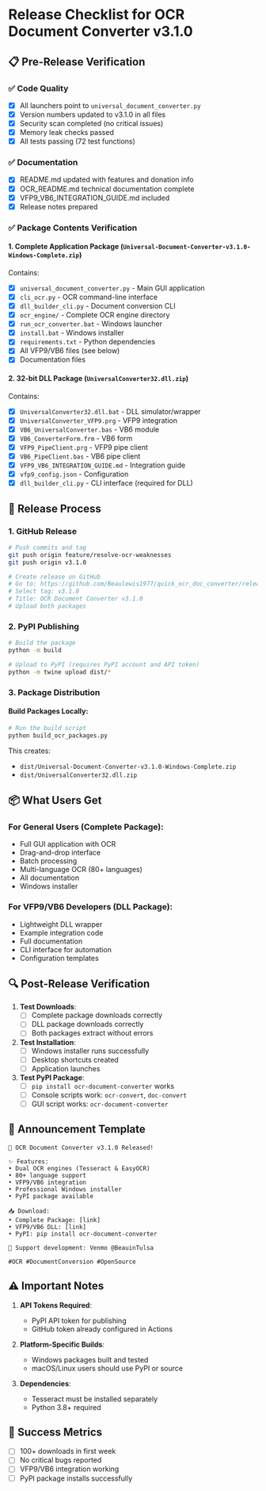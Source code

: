 # Release Checklist for OCR Document Converter v3.1.0

## 📋 Pre-Release Verification

### ✅ Code Quality
- [x] All launchers point to `universal_document_converter.py`
- [x] Version numbers updated to v3.1.0 in all files
- [x] Security scan completed (no critical issues)
- [x] Memory leak checks passed
- [x] All tests passing (72 test functions)

### ✅ Documentation
- [x] README.md updated with features and donation info
- [x] OCR_README.md technical documentation complete
- [x] VFP9_VB6_INTEGRATION_GUIDE.md included
- [x] Release notes prepared

### ✅ Package Contents Verification

#### 1. **Complete Application Package** (`Universal-Document-Converter-v3.1.0-Windows-Complete.zip`)
Contains:
- [x] `universal_document_converter.py` - Main GUI application
- [x] `cli_ocr.py` - OCR command-line interface
- [x] `dll_builder_cli.py` - Document conversion CLI
- [x] `ocr_engine/` - Complete OCR engine directory
- [x] `run_ocr_converter.bat` - Windows launcher
- [x] `install.bat` - Windows installer
- [x] `requirements.txt` - Python dependencies
- [x] All VFP9/VB6 files (see below)
- [x] Documentation files

#### 2. **32-bit DLL Package** (`UniversalConverter32.dll.zip`)
Contains:
- [x] `UniversalConverter32.dll.bat` - DLL simulator/wrapper
- [x] `UniversalConverter_VFP9.prg` - VFP9 integration
- [x] `VB6_UniversalConverter.bas` - VB6 module
- [x] `VB6_ConverterForm.frm` - VB6 form
- [x] `VFP9_PipeClient.prg` - VFP9 pipe client
- [x] `VB6_PipeClient.bas` - VB6 pipe client
- [x] `VFP9_VB6_INTEGRATION_GUIDE.md` - Integration guide
- [x] `vfp9_config.json` - Configuration
- [x] `dll_builder_cli.py` - CLI interface (required for DLL)

## 🚀 Release Process

### 1. GitHub Release
```bash
# Push commits and tag
git push origin feature/resolve-ocr-weaknesses
git push origin v3.1.0

# Create release on GitHub
# Go to: https://github.com/Beaulewis1977/quick_ocr_doc_converter/releases/new
# Select tag: v3.1.0
# Title: OCR Document Converter v3.1.0
# Upload both packages
```

### 2. PyPI Publishing
```bash
# Build the package
python -m build

# Upload to PyPI (requires PyPI account and API token)
python -m twine upload dist/*
```

### 3. Package Distribution

#### Build Packages Locally:
```bash
# Run the build script
python build_ocr_packages.py
```

This creates:
- `dist/Universal-Document-Converter-v3.1.0-Windows-Complete.zip`
- `dist/UniversalConverter32.dll.zip`

## 📦 What Users Get

### For General Users (Complete Package):
- Full GUI application with OCR
- Drag-and-drop interface
- Batch processing
- Multi-language OCR (80+ languages)
- All documentation
- Windows installer

### For VFP9/VB6 Developers (DLL Package):
- Lightweight DLL wrapper
- Example integration code
- Full documentation
- CLI interface for automation
- Configuration templates

## 🔍 Post-Release Verification

1. **Test Downloads**:
   - [ ] Complete package downloads correctly
   - [ ] DLL package downloads correctly
   - [ ] Both packages extract without errors

2. **Test Installation**:
   - [ ] Windows installer runs successfully
   - [ ] Desktop shortcuts created
   - [ ] Application launches

3. **Test PyPI Package**:
   - [ ] `pip install ocr-document-converter` works
   - [ ] Console scripts work: `ocr-convert`, `doc-convert`
   - [ ] GUI script works: `ocr-document-converter`

## 📢 Announcement Template

```
🎉 OCR Document Converter v3.1.0 Released!

✨ Features:
• Dual OCR engines (Tesseract & EasyOCR)
• 80+ language support
• VFP9/VB6 integration
• Professional Windows installer
• PyPI package available

📥 Download:
• Complete Package: [link]
• VFP9/VB6 DLL: [link]
• PyPI: pip install ocr-document-converter

💝 Support development: Venmo @BeauinTulsa

#OCR #DocumentConversion #OpenSource
```

## ⚠️ Important Notes

1. **API Tokens Required**:
   - PyPI API token for publishing
   - GitHub token already configured in Actions

2. **Platform-Specific Builds**:
   - Windows packages built and tested
   - macOS/Linux users should use PyPI or source

3. **Dependencies**:
   - Tesseract must be installed separately
   - Python 3.8+ required

## 🎯 Success Metrics

- [ ] 100+ downloads in first week
- [ ] No critical bugs reported
- [ ] VFP9/VB6 integration working
- [ ] PyPI package installs successfully